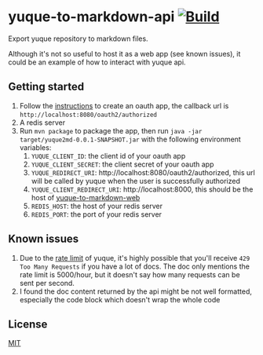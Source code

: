# yuque-to-markdown-api [![Build](https://github.com/Frederick-S/yuque-to-markdown/actions/workflows/build.yml/badge.svg?branch=main)](https://github.com/Frederick-S/yuque-to-markdown/actions/workflows/build.yml)
Export yuque repository to markdown files. 

Although it's not so useful to host it as a web app (see known issues), it could be an example of how to interact with yuque api.

## Getting started
1. Follow the [instructions](https://www.yuque.com/yuque/developer/create-oauth-apps) to create an oauth app, the callback url is `http://localhost:8080/oauth2/authorized`
2. A redis server
3. Run `mvn package` to package the app, then run `java -jar target/yuque2md-0.0.1-SNAPSHOT.jar` with the following environment variables:
    1. `YUQUE_CLIENT_ID`: the client id of your oauth app
    2. `YUQUE_CLIENT_SECRET`: the client secret of your oauth app
    3. `YUQUE_REDIRECT_URI`: http://localhost:8080/oauth2/authorized, this url will be called by yuque when the user is successfully authorized
    4. `YUQUE_CLIENT_REDIRECT_URI`: http://localhost:8000, this should be the host of [yuque-to-markdown-web](https://github.com/Frederick-S/yuque-to-markdown-web)
    5. `REDIS_HOST`: the host of your redis server
    6. `REDIS_PORT`: the port of your redis server

## Known issues
1. Due to the [rate limit](https://www.yuque.com/yuque/developer/api#5b3a1535) of yuque, it's highly possible that you'll receive `429 Too Many Requests` if you have a lot of docs. The doc only mentions the rate limit is 5000/hour, but it doesn't say how many requests can be sent per second.
2. I found the doc content returned by the api might be not well formatted, especially the code block which doesn't wrap the whole code

## License
[MIT](LICENSE)
